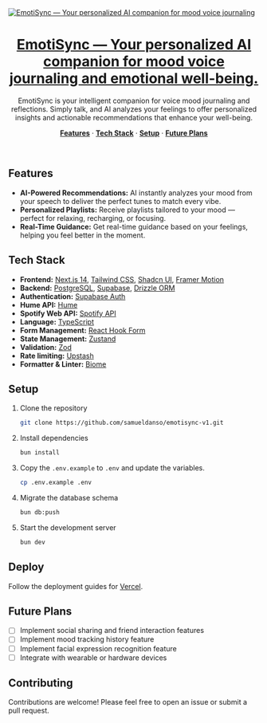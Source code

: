 <a href="">
  <img alt="EmotiSync — Your personalized AI companion for mood voice journaling" src="/app.png">
  <h1 align="center">EmotiSync — Your personalized AI companion for mood voice journaling and emotional well-being.</h1>
</a>

<p align="center">
 EmotiSync is your intelligent companion for voice mood journaling and reflections. Simply talk, and AI analyzes your feelings to offer personalized insights and actionable recommendations that enhance your well-being.
</p>

 <p align="center">
   <a href="#features"><strong>Features</strong></a> ·
  <a href="#tech-stack"><strong>Tech Stack</strong></a> ·
  <a href="#setup"><strong>Setup</strong></a> ·
  <a href="#future-plans"><strong>Future Plans</strong></a>
</p>
<br/>

## Features

- **AI-Powered Recommendations:** AI instantly analyzes your mood from your speech to deliver the perfect tunes to match every vibe.
- **Personalized Playlists:** Receive playlists tailored to your mood — perfect for relaxing, recharging, or focusing.
- **Real-Time Guidance:** Get real-time guidance based on your feelings, helping you feel better in the moment.

## Tech Stack

- **Frontend:** [Next.js 14](https://nextjs.org), [Tailwind CSS](https://tailwindcss.com), [Shadcn UI](https://ui.shadcn.com/), [Framer Motion](https://www.framer.com/motion/)
- **Backend:** [PostgreSQL](https://www.postgresql.org/), [Supabase](https://supabase.com/), [Drizzle ORM](https://orm.drizzle.team/)
- **Authentication:** [Supabase Auth](https://supabase.com/)
- **Hume API:** [Hume](https://hume.ai/)
- **Spotify Web API:** [Spotify API](https://developer.spotify.com/documentation/web-api)
- **Language:** [TypeScript](https://www.typescriptlang.org/)
- **Form Management:** [React Hook Form](https://react-hook-form.com/)
- **State Management:** [Zustand](https://zustand-demo.pmnd.rs/)
- **Validation:** [Zod](https://zod.dev/)
- **Rate limiting:** [Upstash](https://upstash.com/)
- **Formatter & Linter:** [Biome](https://biomejs.dev/)

## Setup

1. Clone the repository

   ```bash
   git clone https://github.com/samueldanso/emotisync-v1.git
   ```

2. Install dependencies

   ```bash
   bun install
   ```

3. Copy the `.env.example` to `.env` and update the variables.

   ```bash
   cp .env.example .env
   ```

4. Migrate the database schema

   ```bash
   bun db:push
   ```

5. Start the development server

   ```bash
   bun dev
   ```

## Deploy

Follow the deployment guides for [Vercel](https://nextjs.org/learn-pages-router/basics/deploying-nextjs-app/deploy).

## Future Plans

- [ ] Implement social sharing and friend interaction features
- [ ] Implement mood tracking history feature
- [ ] Implement facial expression recognition feature
- [ ] Integrate with wearable or hardware devices

## Contributing

Contributions are welcome! Please feel free to open an issue or submit a pull request.
